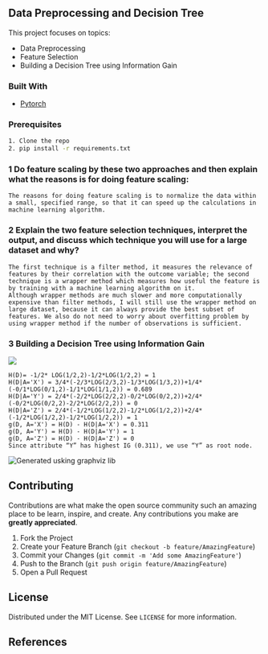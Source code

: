 
<!-- PROJECT LOGO
<br />
<p align="center">
  <a href="https://github.com/othneildrew/Best-README-Template">
    <img src="images/logo.png" alt="Logo" width="80" height="80">
  </a>

  <h3 align="center">Best-README-Template</h3>

  <p align="center">
    An awesome README template to jumpstart your projects!
    <br />
    <a href="https://github.com/othneildrew/Best-README-Template"><strong>Explore the docs »</strong></a>
    <br />
    <br />
    <a href="https://github.com/othneildrew/Best-README-Template">View Demo</a>
    ·
    <a href="https://github.com/othneildrew/Best-README-Template/issues">Report Bug</a>
    ·
    <a href="https://github.com/othneildrew/Best-README-Template/issues">Request Feature</a>
  </p>
</p>
-->


<!-- TABLE OF CONTENTS 
## Table of Contents

* [About the Project](#about-the-project)
  * [Built With](#built-with)
* [Getting Started](#getting-started)
  * [Prerequisites](#prerequisites)
  * [Installation](#installation)
* [Usage](#usage)
* [Roadmap](#roadmap)
* [Contributing](#contributing)
* [License](#license)
* [Contact](#contact)
* [Acknowledgements](#acknowledgements)
-->


<!-- ABOUT THE PROJECT -->
## Data Preprocessing and Decision Tree

This project focuses on topics:
* Data Preprocessing
* Feature Selection
* Building a Decision Tree using Information Gain

### Built With
* [Pytorch](https://github.com/pytorch)

### Prerequisites
```sh
1. Clone the repo
2. pip install -r requirements.txt
```

### 1 Do feature scaling by these two approaches and then explain what the reasons is for doing feature scaling:

```
The reasons for doing feature scaling is to normalize the data within a small, specified range, so that it can speed up the calculations in machine learning algorithm.
```

### 2 Explain the two feature selection techniques, interpret the output, and discuss which technique you will use for a large dataset and why?

```
The first technique is a filter method, it measures the relevance of features by their correlation with the outcome variable; the second technique is a wrapper method which measures how useful the feature is by training with a machine learning algorithm on it.
Although wrapper methods are much slower and more computationally expensive than filter methods, I will still use the wrapper method on large dataset, because it can always provide the best subset of features. We also do not need to worry about overfitting problem by using wrapper method if the number of observations is sufficient.
```

### 3 Building a Decision Tree using Information Gain

![](https://github.com/kuangzijian/UAlberta-Multimedia-Master-Program-MM811-2020-Assignment-1/blob/main/images/Decision%20Tree.png)
```
H(D)= -1/2* LOG(1/2,2)-1/2*LOG(1/2,2) = 1
H(D|A='X') = 3/4*(-2/3*LOG(2/3,2)-1/3*LOG(1/3,2))+1/4*(-0/1*LOG(0/1,2)-1/1*LOG(1/1,2)) = 0.689
H(D|A='Y') = 2/4*(-2/2*LOG(2/2,2)-0/2*LOG(0/2,2))+2/4*(-0/2*LOG(0/2,2)-2/2*LOG(2/2,2)) = 0
H(D|A='Z') = 2/4*(-1/2*LOG(1/2,2)-1/2*LOG(1/2,2))+2/4*(-1/2*LOG(1/2,2)-1/2*LOG(1/2,2)) = 1
g(D, A='X') = H(D) - H(D|A='X') = 0.311
g(D, A='Y') = H(D) - H(D|A='Y') = 1
g(D, A='Z') = H(D) - H(D|A='Z') = 0
Since attribute “Y” has highest IG (0.311), we use “Y” as root node.
```
![Generated usking graphviz lib](https://github.com/kuangzijian/UAlberta-Multimedia-Master-Program-MM811-2020-Assignment-1/blob/main/images/diabetes.png)

<!-- CONTRIBUTING -->
## Contributing

Contributions are what make the open source community such an amazing place to be learn, inspire, and create. Any contributions you make are **greatly appreciated**.

1. Fork the Project
2. Create your Feature Branch (`git checkout -b feature/AmazingFeature`)
3. Commit your Changes (`git commit -m 'Add some AmazingFeature'`)
4. Push to the Branch (`git push origin feature/AmazingFeature`)
5. Open a Pull Request



<!-- LICENSE -->
## License

Distributed under the MIT License. See `LICENSE` for more information.

## References


